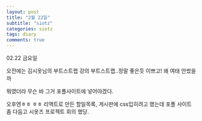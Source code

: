 ```yaml
---
layout: post
title: "2월 22일"
subtitle: "siotz"
categories: siotz
tags: diary
comments: true
---
```


02.22
금요일

오전에는 김시옷님의 부트스트랩 강의
부트스트랩..정말 좋은듯
이쁘고!
왜 여태 안썼을까

뭐였더라 무슨 바 그거 포폴사이트에 넣어야겠다.

오후엔ㅎㅎ ㅎㅎ 리액트로 만든 할일목록, 게시판에 css입히려고 했는데
포폴 사이트 좀 다듬고
시옷즈 프로젝트 회의 했당.
